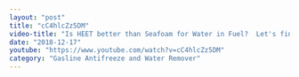 ```yaml
---
layout: "post"
title: "cC4hlcZz5DM"
video-title: "Is HEET better than Seafoam for Water in Fuel?  Let's find out!"
date: "2018-12-17"
youtube: "https://www.youtube.com/watch?v=cC4hlcZz5DM"
category: "Gasline Antifreeze and Water Remover"
---
```

<div class="space-y-1"></div>